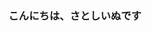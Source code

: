 <html>
	<head>
		<link rel="icon" type="image/png" href="satoshiinu.png">
	</head>
	<body>
		<h3>こんにちは、さとしいぬです<br />
			
		
